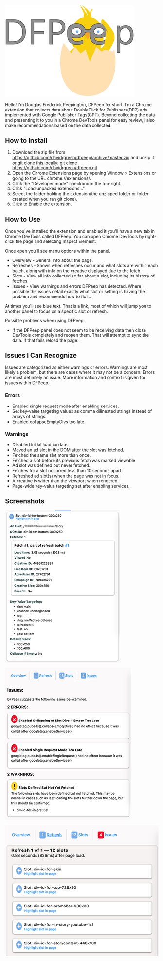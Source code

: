 ![DFPeep](./img/dfpeep-logo.svg)

Hello! I'm Douglas Frederick Peepington, DFPeep for short. I'm a Chrome extension that collects data about DoubleClick for Publishers(DFP) ads implemented with Google Publisher Tags(GPT). Beyond collecting the data and presenting it to you in a Chrome DevTools panel for easy review, I also make recommendations based on the data collected.

## How to Install
1. Download the zip file from https://github.com/davidrgreen/dfpeep/archive/master.zip and unzip it or git clone this locally: git clone https://github.com/davidrgreen/dfpeep.git
2. Open the Chrome Extensions page by opening Window > Extensions or going to the URL chrome://extensions/.
3. Click the "Developer mode" checkbox in the top-right.
4. Click "Load unpacked extensions..."
5. Select the folder holding the extension(the unzipped folder or folder created when you ran git clone).
6. Click to Enable the extension.

## How to Use
Once you've installed the extension and enabled it you'll have a new tab in Chrome DevTools called DFPeep. You can open Chrome DevTools by right-click the page and selecting Inspect Element.

Once open you'll see menu options within the panel.
- Overview - General info about the page.
- Refreshes - Shows when refreshes occur and what slots are within each batch, along with info on the creative displayed due to the fetch.
- Slots - View all info collected so far about a slot, including its history of fetches.
- Issues - View warnings and errors DFPeep has detected. Where possible the issues detail exactly what slot or setting is having the problem and recommends how to fix it.

At times you'll see blue text. That is a link, most of which will jump you to another panel to focus on a specific slot or refresh.

Possible problems when using DFPeep:
- If the DFPeep panel does not seem to be receiving data then close DevTools completely and reopen them. That will attempt to sync the data. If that fails reload the page.

## Issues I Can Recognize
Issues are categorized as either warnings or errors. Warnings are most likely a problem, but there are cases where it may not be a concern. Errors are most definitely an issue. More information and context is given for issues within DFPeep.

### Errors
- Enabled single request mode after enabling services.
- Set key-value targeting values as comma dilineated strings instead of arrays of strings.
- Enabled collapseEmptyDivs too late.

### Warnings
- Disabled initial load too late.
- Moved an ad slot in the DOM after the slot was fetched.
- Fetched the same slot more than once.
- Fetched a slot before its previous fetch was marked viewable.
- Ad slot was defined but never fetched.
- Fetches for a slot occurred less than 10 seconds apart.
- Refreshed ad slot(s) when the page was not in focus.
- A creative is wider than the viewport when rendered.
- Page-wide key-value targeting set after enabling services.

## Screenshots
![Slots panel](./img/dfpeep-screenshot-slot.png)

![Issues panel](./img/dfpeep-screenshot-issues.png)

![Refreshes panel](./img/dfpeep-screenshot-refreshes.png)
